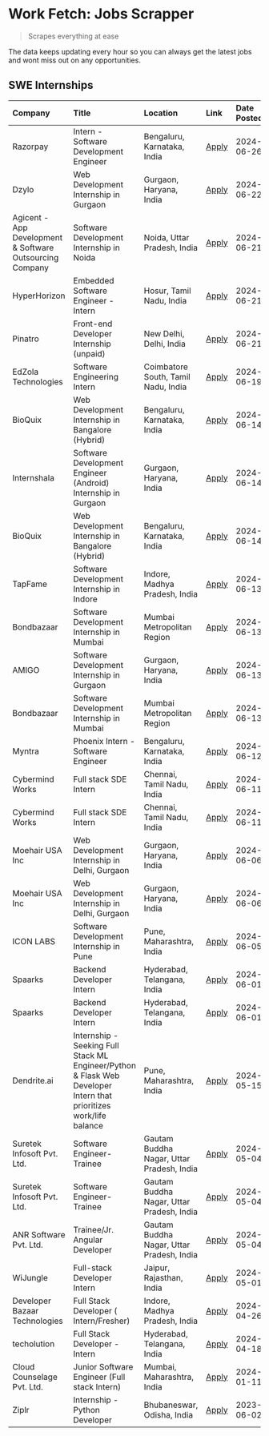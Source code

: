 # Work Fetch: Jobs Scrapper
> Scrapes everything at ease

The data keeps updating every hour so you can always get the latest jobs and wont miss out on any opportunities.

## SWE Internships
<!--START_SECTION:workfetch-->
| Company                                                  | Title                                                                                                              | Location                                  | Link                                                                                                                                                                                                                                                                                                                             | Date Posted   |
|:---------------------------------------------------------|:-------------------------------------------------------------------------------------------------------------------|:------------------------------------------|:---------------------------------------------------------------------------------------------------------------------------------------------------------------------------------------------------------------------------------------------------------------------------------------------------------------------------------|:--------------|
| Razorpay                                                 | Intern - Software Development Engineer                                                                             | Bengaluru, Karnataka, India               | [Apply](https://in.linkedin.com/jobs/view/intern-software-development-engineer-at-razorpay-3960105088?position=8&pageNum=5&refId=rue0BKNnA6Okms%2BB95Cn2A%3D%3D&trackingId=jJ2VxcGWUkVnald5EMNl8w%3D%3D&trk=public_jobs_jserp-result_search-card)                                                                                | 2024-06-26    |
| Dzylo                                                    | Web Development Internship in Gurgaon                                                                              | Gurgaon, Haryana, India                   | [Apply](https://in.linkedin.com/jobs/view/web-development-internship-in-gurgaon-at-dzylo-3957037109?position=5&pageNum=7&refId=EYZ5KKQvCGM184%2Bd5aJS7g%3D%3D&trackingId=6WUyDTKG%2FWWMqV2ab80%2Fqg%3D%3D&trk=public_jobs_jserp-result_search-card)                                                                              | 2024-06-22    |
| Agicent - App Development & Software Outsourcing Company | Software Development Internship in Noida                                                                           | Noida, Uttar Pradesh, India               | [Apply](https://in.linkedin.com/jobs/view/software-development-internship-in-noida-at-agicent-app-development-software-outsourcing-company-3956371813?position=3&pageNum=2&refId=TyzyG%2FMDeRxdTuzDakLnWA%3D%3D&trackingId=7tnhTmhW5MepL1YYCjqB%2FQ%3D%3D&trk=public_jobs_jserp-result_search-card)                              | 2024-06-21    |
| HyperHorizon                                             | Embedded Software Engineer - Intern                                                                                | Hosur, Tamil Nadu, India                  | [Apply](https://in.linkedin.com/jobs/view/embedded-software-engineer-intern-at-hyperhorizon-3956003735?position=2&pageNum=7&refId=EYZ5KKQvCGM184%2Bd5aJS7g%3D%3D&trackingId=3WD6eEDFWN36LCa59NoA%2Fw%3D%3D&trk=public_jobs_jserp-result_search-card)                                                                             | 2024-06-21    |
| Pinatro                                                  | Front-end Developer Internship (unpaid)                                                                            | New Delhi, Delhi, India                   | [Apply](https://in.linkedin.com/jobs/view/front-end-developer-internship-unpaid-at-pinatro-3959139507?position=8&pageNum=7&refId=EYZ5KKQvCGM184%2Bd5aJS7g%3D%3D&trackingId=7qIljV2c%2Br8%2BFM1DW1I9rA%3D%3D&trk=public_jobs_jserp-result_search-card)                                                                            | 2024-06-21    |
| EdZola Technologies                                      | Software Engineering Intern                                                                                        | Coimbatore South, Tamil Nadu, India       | [Apply](https://in.linkedin.com/jobs/view/software-engineering-intern-at-edzola-technologies-3953537421?position=7&pageNum=2&refId=TyzyG%2FMDeRxdTuzDakLnWA%3D%3D&trackingId=gwi9yLj3Kww2mI0qLrRKBQ%3D%3D&trk=public_jobs_jserp-result_search-card)                                                                              | 2024-06-19    |
| BioQuix                                                  | Web Development Internship in Bangalore (Hybrid)                                                                   | Bengaluru, Karnataka, India               | [Apply](https://in.linkedin.com/jobs/view/web-development-internship-in-bangalore-hybrid-at-bioquix-3948439329?position=7&pageNum=0&refId=8VlR%2BKJCReHplzaaWonRdA%3D%3D&trackingId=31jHCwmygALZf1e9Y11Wuw%3D%3D&trk=public_jobs_jserp-result_search-card)                                                                       | 2024-06-14    |
| Internshala                                              | Software Development Engineer (Android) Internship in Gurgaon                                                      | Gurgaon, Haryana, India                   | [Apply](https://in.linkedin.com/jobs/view/software-development-engineer-android-internship-in-gurgaon-at-internshala-3948438390?position=9&pageNum=2&refId=TyzyG%2FMDeRxdTuzDakLnWA%3D%3D&trackingId=1yAK2A6xMgWirsYVoOpcgw%3D%3D&trk=public_jobs_jserp-result_search-card)                                                      | 2024-06-14    |
| BioQuix                                                  | Web Development Internship in Bangalore (Hybrid)                                                                   | Bengaluru, Karnataka, India               | [Apply](https://in.linkedin.com/jobs/view/web-development-internship-in-bangalore-hybrid-at-bioquix-3948439329?position=2&pageNum=5&refId=rue0BKNnA6Okms%2BB95Cn2A%3D%3D&trackingId=ErskqgS3z6SnGklQkvPlCg%3D%3D&trk=public_jobs_jserp-result_search-card)                                                                       | 2024-06-14    |
| TapFame                                                  | Software Development Internship in Indore                                                                          | Indore, Madhya Pradesh, India             | [Apply](https://in.linkedin.com/jobs/view/software-development-internship-in-indore-at-tapfame-3945805387?position=3&pageNum=0&refId=8VlR%2BKJCReHplzaaWonRdA%3D%3D&trackingId=mWzrY%2BfILC40fzgQQEg%2BQQ%3D%3D&trk=public_jobs_jserp-result_search-card)                                                                        | 2024-06-13    |
| Bondbazaar                                               | Software Development Internship in Mumbai                                                                          | Mumbai Metropolitan Region                | [Apply](https://in.linkedin.com/jobs/view/software-development-internship-in-mumbai-at-bondbazaar-3945806408?position=10&pageNum=0&refId=8VlR%2BKJCReHplzaaWonRdA%3D%3D&trackingId=pfWbKbRPxDB430CzYouBSw%3D%3D&trk=public_jobs_jserp-result_search-card)                                                                        | 2024-06-13    |
| AMIGO                                                    | Software Development Internship in Gurgaon                                                                         | Gurgaon, Haryana, India                   | [Apply](https://in.linkedin.com/jobs/view/software-development-internship-in-gurgaon-at-amigo-3945802898?position=6&pageNum=5&refId=rue0BKNnA6Okms%2BB95Cn2A%3D%3D&trackingId=znaKDggkS2BIc830z8xBNQ%3D%3D&trk=public_jobs_jserp-result_search-card)                                                                             | 2024-06-13    |
| Bondbazaar                                               | Software Development Internship in Mumbai                                                                          | Mumbai Metropolitan Region                | [Apply](https://in.linkedin.com/jobs/view/software-development-internship-in-mumbai-at-bondbazaar-3945806408?position=9&pageNum=5&refId=rue0BKNnA6Okms%2BB95Cn2A%3D%3D&trackingId=e7%2FelnOb11qcDKS7XfP%2Few%3D%3D&trk=public_jobs_jserp-result_search-card)                                                                     | 2024-06-13    |
| Myntra                                                   | Phoenix Intern - Software Engineer                                                                                 | Bengaluru, Karnataka, India               | [Apply](https://in.linkedin.com/jobs/view/phoenix-intern-software-engineer-at-myntra-3953507409?position=6&pageNum=0&refId=8VlR%2BKJCReHplzaaWonRdA%3D%3D&trackingId=Bh5BENYy4UJHyWEpRfyA2g%3D%3D&trk=public_jobs_jserp-result_search-card)                                                                                      | 2024-06-12    |
| Cybermind Works                                          | Full stack SDE Intern                                                                                              | Chennai, Tamil Nadu, India                | [Apply](https://in.linkedin.com/jobs/view/full-stack-sde-intern-at-cybermind-works-3943342324?position=9&pageNum=0&refId=8VlR%2BKJCReHplzaaWonRdA%3D%3D&trackingId=twoiOiB2FjZ4mobBEVCG0A%3D%3D&trk=public_jobs_jserp-result_search-card)                                                                                        | 2024-06-11    |
| Cybermind Works                                          | Full stack SDE Intern                                                                                              | Chennai, Tamil Nadu, India                | [Apply](https://in.linkedin.com/jobs/view/full-stack-sde-intern-at-cybermind-works-3943342324?position=7&pageNum=5&refId=rue0BKNnA6Okms%2BB95Cn2A%3D%3D&trackingId=xZ9bavuMK%2F289oXNa5DNvw%3D%3D&trk=public_jobs_jserp-result_search-card)                                                                                      | 2024-06-11    |
| Moehair USA Inc                                          | Web Development Internship in Delhi, Gurgaon                                                                       | Gurgaon, Haryana, India                   | [Apply](https://in.linkedin.com/jobs/view/web-development-internship-in-delhi-gurgaon-at-moehair-usa-inc-3944610150?position=8&pageNum=0&refId=8VlR%2BKJCReHplzaaWonRdA%3D%3D&trackingId=GZtbUl3waLxL6hwphqBmRw%3D%3D&trk=public_jobs_jserp-result_search-card)                                                                  | 2024-06-06    |
| Moehair USA Inc                                          | Web Development Internship in Delhi, Gurgaon                                                                       | Gurgaon, Haryana, India                   | [Apply](https://in.linkedin.com/jobs/view/web-development-internship-in-delhi-gurgaon-at-moehair-usa-inc-3944610150?position=3&pageNum=5&refId=rue0BKNnA6Okms%2BB95Cn2A%3D%3D&trackingId=%2FTyKC02kk0UAmlrDrnRXhA%3D%3D&trk=public_jobs_jserp-result_search-card)                                                                | 2024-06-06    |
| ICON LABS                                                | Software Development Internship in Pune                                                                            | Pune, Maharashtra, India                  | [Apply](https://in.linkedin.com/jobs/view/software-development-internship-in-pune-at-icon-labs-3943700850?position=6&pageNum=2&refId=TyzyG%2FMDeRxdTuzDakLnWA%3D%3D&trackingId=03PoGWPk7EDxR90gD9Alwg%3D%3D&trk=public_jobs_jserp-result_search-card)                                                                            | 2024-06-05    |
| Spaarks                                                  | Backend Developer Intern                                                                                           | Hyderabad, Telangana, India               | [Apply](https://in.linkedin.com/jobs/view/backend-developer-intern-at-spaarks-3940474283?position=4&pageNum=0&refId=8VlR%2BKJCReHplzaaWonRdA%3D%3D&trackingId=cR%2FNfow3ymzz55YzCJ3%2FIw%3D%3D&trk=public_jobs_jserp-result_search-card)                                                                                         | 2024-06-01    |
| Spaarks                                                  | Backend Developer Intern                                                                                           | Hyderabad, Telangana, India               | [Apply](https://in.linkedin.com/jobs/view/backend-developer-intern-at-spaarks-3940474283?position=4&pageNum=2&refId=TyzyG%2FMDeRxdTuzDakLnWA%3D%3D&trackingId=VRGEdb3Bzbn9HerYRDHnnA%3D%3D&trk=public_jobs_jserp-result_search-card)                                                                                             | 2024-06-01    |
| Dendrite.ai                                              | Internship - Seeking Full Stack ML Engineer/Python & Flask Web Developer Intern that prioritizes work/life balance | Pune, Maharashtra, India                  | [Apply](https://in.linkedin.com/jobs/view/internship-seeking-full-stack-ml-engineer-python-flask-web-developer-intern-that-prioritizes-work-life-balance-at-dendrite-ai-3926194600?position=6&pageNum=7&refId=EYZ5KKQvCGM184%2Bd5aJS7g%3D%3D&trackingId=xtzdtNYA4jiAfN%2BkhDw3nQ%3D%3D&trk=public_jobs_jserp-result_search-card) | 2024-05-15    |
| Suretek Infosoft Pvt. Ltd.                               | Software Engineer-Trainee                                                                                          | Gautam Buddha Nagar, Uttar Pradesh, India | [Apply](https://in.linkedin.com/jobs/view/software-engineer-trainee-at-suretek-infosoft-pvt-ltd-3916999948?position=5&pageNum=0&refId=8VlR%2BKJCReHplzaaWonRdA%3D%3D&trackingId=JvjX5EJEwMe7GwDYbJEkag%3D%3D&trk=public_jobs_jserp-result_search-card)                                                                           | 2024-05-04    |
| Suretek Infosoft Pvt. Ltd.                               | Software Engineer-Trainee                                                                                          | Gautam Buddha Nagar, Uttar Pradesh, India | [Apply](https://in.linkedin.com/jobs/view/software-engineer-trainee-at-suretek-infosoft-pvt-ltd-3916999948?position=5&pageNum=2&refId=TyzyG%2FMDeRxdTuzDakLnWA%3D%3D&trackingId=jmG3WbwHi4708hoDNXxz1A%3D%3D&trk=public_jobs_jserp-result_search-card)                                                                           | 2024-05-04    |
| ANR Software Pvt. Ltd.                                   | Trainee/Jr. Angular Developer                                                                                      | Gautam Buddha Nagar, Uttar Pradesh, India | [Apply](https://in.linkedin.com/jobs/view/trainee-jr-angular-developer-at-anr-software-pvt-ltd-3917307000?position=1&pageNum=7&refId=EYZ5KKQvCGM184%2Bd5aJS7g%3D%3D&trackingId=NTJYwUYNLhTTE1oorEcVOw%3D%3D&trk=public_jobs_jserp-result_search-card)                                                                            | 2024-05-04    |
| WiJungle                                                 | Full-stack Developer Intern                                                                                        | Jaipur, Rajasthan, India                  | [Apply](https://in.linkedin.com/jobs/view/full-stack-developer-intern-at-wijungle-3912864543?position=10&pageNum=5&refId=rue0BKNnA6Okms%2BB95Cn2A%3D%3D&trackingId=IW4%2Ft76uWx8Kn5atgJi0zQ%3D%3D&trk=public_jobs_jserp-result_search-card)                                                                                      | 2024-05-01    |
| Developer Bazaar Technologies                            | Full Stack Developer ( Intern/Fresher)                                                                             | Indore, Madhya Pradesh, India             | [Apply](https://in.linkedin.com/jobs/view/full-stack-developer-intern-fresher-at-developer-bazaar-technologies-3911563564?position=4&pageNum=7&refId=EYZ5KKQvCGM184%2Bd5aJS7g%3D%3D&trackingId=6k26LI4fPITlkLPoTiSzLw%3D%3D&trk=public_jobs_jserp-result_search-card)                                                            | 2024-04-26    |
| techolution                                              | Full Stack Developer - Intern                                                                                      | Hyderabad, Telangana, India               | [Apply](https://in.linkedin.com/jobs/view/full-stack-developer-intern-at-techolution-3904814977?position=1&pageNum=5&refId=rue0BKNnA6Okms%2BB95Cn2A%3D%3D&trackingId=9grusqRQmIc40l%2BA7G32XA%3D%3D&trk=public_jobs_jserp-result_search-card)                                                                                    | 2024-04-18    |
| Cloud Counselage Pvt. Ltd.                               | Junior Software Engineer (Full stack Intern)                                                                       | Mumbai, Maharashtra, India                | [Apply](https://in.linkedin.com/jobs/view/junior-software-engineer-full-stack-intern-at-cloud-counselage-pvt-ltd-3803132814?position=10&pageNum=2&refId=TyzyG%2FMDeRxdTuzDakLnWA%3D%3D&trackingId=i8%2FWHRfTiwFn8NhEnvGs6Q%3D%3D&trk=public_jobs_jserp-result_search-card)                                                       | 2024-01-11    |
| Ziplr                                                    | Internship - Python Developer                                                                                      | Bhubaneswar, Odisha, India                | [Apply](https://in.linkedin.com/jobs/view/internship-python-developer-at-ziplr-3645677592?position=9&pageNum=7&refId=EYZ5KKQvCGM184%2Bd5aJS7g%3D%3D&trackingId=65NyCgQdzEU8GpdAewRQdw%3D%3D&trk=public_jobs_jserp-result_search-card)                                                                                            | 2023-06-02    |
<!--END_SECTION:workfetch-->
